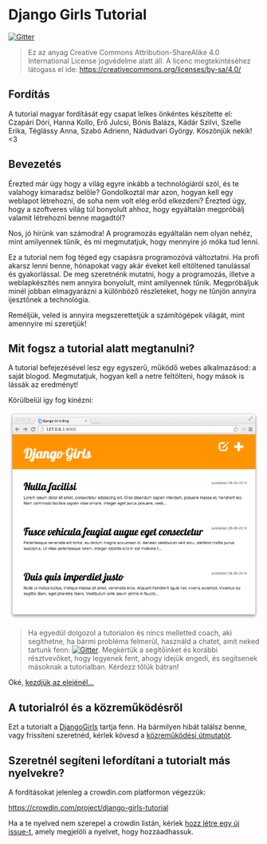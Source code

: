 # Django Girls Tutorial

[![Gitter](https://badges.gitter.im/Join%20Chat.svg)](https://gitter.im/DjangoGirls/tutorial?utm_source=badge&utm_medium=badge&utm_campaign=pr-badge&utm_content=badge)

> Ez az anyag Creative Commons Attribution-ShareAlike 4.0 International License jogvédelme alatt áll. A licenc megtekintéséhez látogass el ide: https://creativecommons.org/licenses/by-sa/4.0/

## Fordítás
A tutorial magyar fordítását egy csapat lelkes önkéntes készítette el: Czapári Dóri, Hanna Kollo, Erő Julcsi, Bónis Balázs, Kádár Szilvi, Szelle Erika, Téglássy Anna, Szabó Adrienn, Nádudvari György. Köszönjük nekik! <3

## Bevezetés

Érezted már úgy hogy a világ egyre inkább a technológiáról szól, és te valahogy kimaradsz belőle? Gondolkoztál már azon, hogyan kell egy weblapot létrehozni, de soha nem volt elég erőd elkezdeni? Érezted úgy, hogy a szoftveres világ túl bonyolult ahhoz, hogy egyáltalán megpróbálj valamit létrehozni benne magadtól?

Nos, jó hírünk van számodra! A programozás egyáltalán nem olyan nehéz, mint amilyennek tűnik, és mi megmutatjuk, hogy mennyire jó móka tud lenni.

Ez a tutorial nem fog téged egy csapásra programozóvá változtatni. Ha profi akarsz lenni benne, hónapokat vagy akár éveket kell eltöltened tanulással és gyakorlással. De meg szeretnénk mutatni, hogy a programozás, illetve a weblapkészítés nem annyira bonyolult, mint amilyennek tűnik. Megpróbáljuk minél jobban elmagyarázni a különböző részleteket, hogy ne tűnjön annyira ijesztőnek a technológia.

Reméljük, veled is annyira megszerettetjük a számítógépek világát, mint amennyire mi szeretjük!

## Mit fogsz a tutorial alatt megtanulni?

A tutorial befejezésével lesz egy egyszerű, működő webes alkalmazásod: a saját blogod. Megmutatjuk, hogyan kell a netre feltölteni, hogy mások is lássák az eredményt!

Körülbelül így fog kinézni:

![Figure 0.1][2]

 [2]: images/application.png

> Ha egyedül dolgozol a tutorialon és nincs melletted coach, aki segíthetne, ha bármi probléma felmerül, használd a chatet, amit neked tartunk fenn: [![Gitter](https://badges.gitter.im/Join%20Chat.svg)](https://gitter.im/DjangoGirls/tutorial?utm_source=badge&utm_medium=badge&utm_campaign=pr-badge&utm_content=badge). Megkértük a segítőinket és korábbi résztvevőket, hogy legyenek fent, ahogy idejük engedi, és segítsenek másoknak a tutorialban. Kérdezz tőlük bátran!

Oké, [kezdjük az elejénél...][3]

 [3]: ./how_the_internet_works/README.md

## A tutorialról és a közreműködésről

Ezt a tutorialt a [DjangoGirls][4] tartja fenn. Ha bármilyen hibát találsz benne, vagy frissíteni szeretnéd, kérlek kövesd a [közreműködési útmutatót][5].

 [4]: https://djangogirls.org/
 [5]: https://github.com/DjangoGirls/tutorial/blob/master/README.md

## Szeretnél segíteni lefordítani a tutorialt más nyelvekre?

A fordításokat jelenleg a crowdin.com platformon végezzük:

https://crowdin.com/project/django-girls-tutorial

Ha a te nyelved nem szerepel a crowdin listán, kérlek [hozz létre egy új issue-t][6], amely megjelöli a nyelvet, hogy hozzáadhassuk.

 [6]: https://github.com/DjangoGirls/tutorial/issues/new